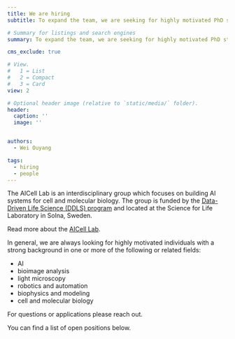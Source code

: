 ```yaml
---
title: We are hiring
subtitle: To expand the team, we are seeking for highly motivated PhD students and Postdocs to join the AICell Lab.

# Summary for listings and search engines
summary: To expand the team, we are seeking for highly motivated PhD students and Postdocs to join the AICell Lab at KTH and SciLifeLab.

cms_exclude: true

# View.
#   1 = List
#   2 = Compact
#   3 = Card
view: 2

# Optional header image (relative to `static/media/` folder).
header:
  caption: ''
  image: ''


authors:
  - Wei Ouyang

tags:
  - hiring
  - people
---
```


The AICell Lab is an interdisciplinary group which focuses on building AI systems for cell and molecular biology. The group is funded by the [Data-Driven Life Science (DDLS) program](https://www.scilifelab.se/data-driven/) and located at the Science for Life Laboratory in Solna, Sweden.

Read more about the [AICell Lab](/about).

In general, we are always looking for highly motivated individuals with a strong background in one or more of the following or related fields:
 - AI
 - bioimage analysis
 - light microscopy
 - robotics and automation
 - biophysics and modeling
 - cell and molecular biology

For questions or applications please reach out.

You can find a list of open positions below.
